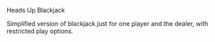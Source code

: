 Heads Up Blackjack

Simplified version of blackjack just for one player and the dealer, with restricted play options.